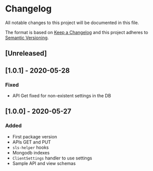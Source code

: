 # Changelog

All notable changes to this project will be documented in this file.

The format is based on [Keep a Changelog](http://keepachangelog.com/en/1.0.0/)
and this project adheres to [Semantic Versioning](http://semver.org/spec/v2.0.0.html).

## [Unreleased]

## [1.0.1] - 2020-05-28
### Fixed
- API Get fixed for non-existent settings in the DB

## [1.0.0] - 2020-05-27
### Added
- First package version
- APIs GET and PUT
- `sls-helper` hooks
- Mongodb indexes
- `ClientSettings` handler to use settings
- Sample API and view schemas
